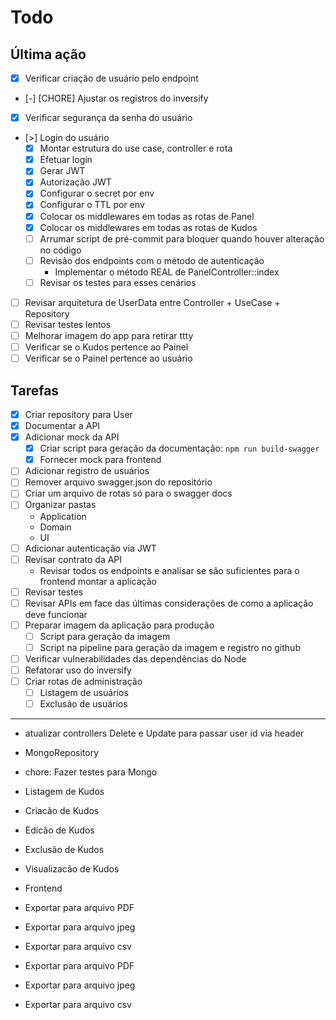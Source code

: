 # Todo

## Última ação

- [x] Verificar criação de usuário pelo endpoint
- [-] [CHORE] Ajustar os registros do inversify
- [x] Verificar segurança da senha do usuário
- [>] Login do usuário
    - [x] Montar estrutura do use case, controller e rota
    - [x] Efetuar login
    - [x] Gerar JWT
    - [x] Autorização JWT
    - [x] Configurar o secret por env
    - [x] Configurar o TTL por env
    - [x] Colocar os middlewares em todas as rotas de Panel
    - [x] Colocar os middlewares em todas as rotas de Kudos
    - [ ] Arrumar script de pré-commit para bloquer quando houver alteração no código
    - [ ] Revisão dos endpoints com o método de autenticação 
      - Implementar o método REAL de PanelController::index
    - [ ] Revisar os testes para esses cenários
- [ ] Revisar arquitetura de UserData entre Controller + UseCase + Repository
- [ ] Revisar testes lentos
- [ ] Melhorar imagem do app para retirar ttty
- [ ] Verificar se o Kudos pertence ao Painel
- [ ] Verificar se o Painel pertence ao usuário

## Tarefas

- [x] Criar repository para User
- [x] Documentar a API
- [x] Adicionar mock da API
    - [x] Criar script para geração da documentação: `npm run build-swagger`
    - [x] Fornecer mock para frontend
- [ ] Adicionar registro de usuários
- [ ] Remover arquivo swagger.json do repositório
- [ ] Criar um arquivo de rotas só para o swagger docs
- [ ] Organizar pastas
    - Application
    - Domain
    - UI
- [ ] Adicionar autenticação via JWT
- [ ] Revisar contrato da API
    - Revisar todos os endpoints e analisar se são suficientes para o frontend montar a aplicação
- [ ] Revisar testes
- [ ] Revisar APIs em face das últimas considerações de como a aplicação deve funcionar
- [ ] Preparar imagem da aplicação para produção
    - [ ] Script para geração da imagem
    - [ ] Script na pipeline para geração da imagem e registro no github
- [ ] Verificar vulnerabilidades das dependências do Node
- [ ] Refatorar uso do inversify
- [ ] Criar rotas de administração
    - [ ] Listagem de usuários
    - [ ] Exclusão de usuários

----

- atualizar controllers Delete e Update para passar user id via header

- MongoRepository

- chore: Fazer testes para Mongo

- Listagem de Kudos
- Criacão de Kudos
- Edicão de Kudos
- Exclusão de Kudos
- Visualizacão de Kudos

- Frontend

- Exportar para arquivo PDF
- Exportar para arquivo jpeg
- Exportar para arquivo csv

- Exportar para arquivo PDF
- Exportar para arquivo jpeg
- Exportar para arquivo csv
